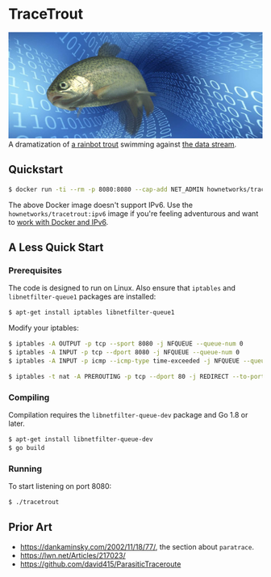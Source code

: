 # TraceTrout

<img src="trout.jpg">A dramatization of [a rainbot trout](https://en.wikipedia.org/wiki/File:Rainbow_trout_transparent.png) swimming against [the data stream](https://pixabay.com/en/background-bits-bit-network-blue-213649/).</img>

## Quickstart

```sh
$ docker run -ti --rm -p 8080:8080 --cap-add NET_ADMIN hownetworks/tracetrout
```

The above Docker image doesn't support IPv6. Use the `hownetworks/tracetrout:ipv6` image if you're feeling adventurous and want to [work with Docker and IPv6](https://docs.docker.com/config/daemon/ipv6/).

## A Less Quick Start

### Prerequisites

The code is designed to run on Linux. Also ensure that `iptables` and `libnetfilter-queue1` packages are installed:

```sh
$ apt-get install iptables libnetfilter-queue1
```

Modify your iptables:

```sh
$ iptables -A OUTPUT -p tcp --sport 8080 -j NFQUEUE --queue-num 0
$ iptables -A INPUT -p tcp --dport 8080 -j NFQUEUE --queue-num 0
$ iptables -A INPUT -p icmp --icmp-type time-exceeded -j NFQUEUE --queue-num 0
```

```sh
$ iptables -t nat -A PREROUTING -p tcp --dport 80 -j REDIRECT --to-port 8080
```

### Compiling

Compilation requires the `libnetfilter-queue-dev` package and Go 1.8 or later.

```sh
$ apt-get install libnetfilter-queue-dev
$ go build
```

### Running

To start listening on port 8080:

```sh
$ ./tracetrout
```

## Prior Art

* https://dankaminsky.com/2002/11/18/77/, the section about `paratrace`.
* https://lwn.net/Articles/217023/
* https://github.com/david415/ParasiticTraceroute
